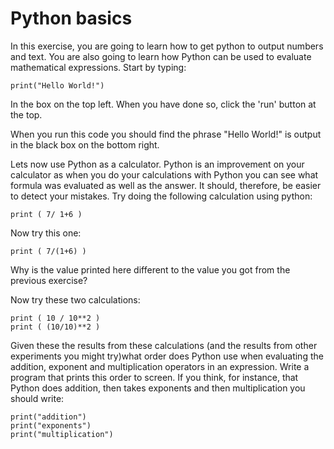 # Python basics

In this exercise, you are going to learn how to get python to output numbers and text.  You are also going to learn how Python can be used to evaluate mathematical expressions.  Start by typing: 

````
print("Hello World!")
````

In the box on the top left.  When you have done so, click the 'run' button at the top. 

When you run this code you should find the phrase "Hello World!" is output in the black box on the bottom right.

Lets now use Python as a calculator.  Python is an improvement on your calculator as when you do your calculations with Python you can see what formula was evaluated as well as the answer.  It should, therefore, be easier to detect your mistakes.  Try doing the following calculation using python:

````
print ( 7/ 1+6 )
````

Now try this one:

````
print ( 7/(1+6) )
````

Why is the value printed here different to the value you got from the previous exercise?

Now try these two calculations:

````
print ( 10 / 10**2 )
print ( (10/10)**2 )
````

Given these the results from these calculations (and the results from other experiments you might try)what order does Python use when evaluating the addition, exponent and multiplication operators in an expression.  Write a program that prints this order to screen.  If you think, for instance, that Python does addition, then takes exponents and then multiplication you should write:

````
print("addition")
print("exponents")
print("multiplication")
````
